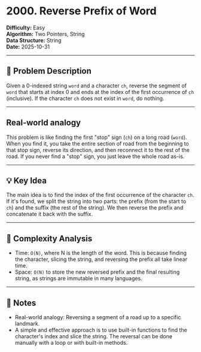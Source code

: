 # 2000. Reverse Prefix of Word

**Difficulty:** Easy  
**Algorithm:** Two Pointers, String  
**Data Structure:** String  
**Date:** 2025-10-31  

---

## 📝 Problem Description
Given a 0-indexed string `word` and a character `ch`, reverse the segment of `word` that starts at index 0 and ends at the index of the first occurrence of `ch` (inclusive). If the character `ch` does not exist in `word`, do nothing.

---

## Real-world analogy
This problem is like finding the first "stop" sign (`ch`) on a long road (`word`). When you find it, you take the entire section of road from the beginning to that stop sign, reverse its direction, and then reconnect it to the rest of the road. If you never find a "stop" sign, you just leave the whole road as-is.

---

## 💡 Key Idea
The main idea is to find the index of the first occurrence of the character `ch`. If it's found, we split the string into two parts: the prefix (from the start to `ch`) and the suffix (the rest of the string). We then reverse the prefix and concatenate it back with the suffix.

---

## 🧮 Complexity Analysis
- Time: `O(N)`, where N is the length of the word. This is because finding the character, slicing the string, and reversing the prefix all take linear time.
- Space: `O(N)` to store the new reversed prefix and the final resulting string, as strings are immutable in many languages.

---

## 📖 Notes
- Real-world analogy: Reversing a segment of a road up to a specific landmark.
- A simple and effective approach is to use built-in functions to find the character's index and slice the string. The reversal can be done manually with a loop or with built-in methods.
